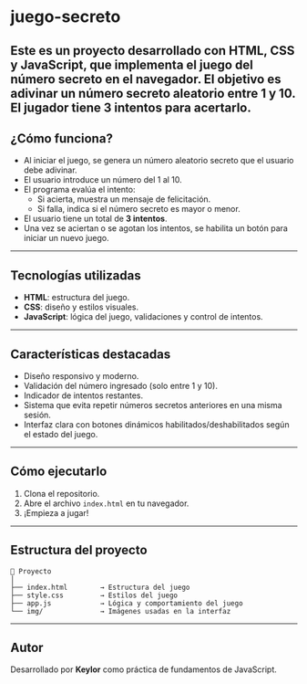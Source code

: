 # juego-secreto
Este es un proyecto desarrollado con **HTML**, **CSS** y **JavaScript**, que implementa el juego del número secreto en el navegador. 
El objetivo es adivinar un número secreto aleatorio entre 1 y 10. El jugador tiene **3 intentos** para acertarlo.
---

## ¿Cómo funciona?
- Al iniciar el juego, se genera un número aleatorio secreto que el usuario debe adivinar.
- El usuario introduce un número del 1 al 10.
- El programa evalúa el intento:
  - Si acierta, muestra un mensaje de felicitación.
  - Si falla, indica si el número secreto es mayor o menor.
- El usuario tiene un total de **3 intentos**.
- Una vez se aciertan o se agotan los intentos, se habilita un botón para iniciar un nuevo juego.

---

## Tecnologías utilizadas

- **HTML**: estructura del juego.
- **CSS**: diseño y estilos visuales.
- **JavaScript**: lógica del juego, validaciones y control de intentos.

---

## Características destacadas

- Diseño responsivo y moderno.
- Validación del número ingresado (solo entre 1 y 10).
- Indicador de intentos restantes.
- Sistema que evita repetir números secretos anteriores en una misma sesión.
- Interfaz clara con botones dinámicos habilitados/deshabilitados según el estado del juego.

---

## Cómo ejecutarlo

1. Clona el repositorio.
2. Abre el archivo `index.html` en tu navegador.
3. ¡Empieza a jugar!

---

## Estructura del proyecto

```
📁 Proyecto
│
├── index.html        → Estructura del juego
├── style.css         → Estilos del juego
├── app.js            → Lógica y comportamiento del juego
└── img/              → Imágenes usadas en la interfaz
```

---

## Autor

Desarrollado por **Keylor** como práctica de fundamentos de JavaScript.
